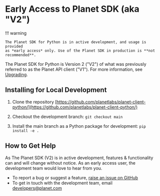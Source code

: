 # Early Access to Planet SDK (aka "V2")

!!! warning

    The Planet SDK for Python is in active development, and usage is provided
    as *early access* only. Use of the Planet SDK in production is **not
    recommended**.

The Planet SDK for Python is Version 2 ("V2") of what was previously referred
to as the Planet API client ("V1"). For more information, see
[Upgrading](upgrading.md).

## Installing for Local Development

  1) Clone the repository [https://github.com/planetlabs/planet-client-python/](https://github.com/planetlabs/planet-client-python/)

  2) Checkout the development branch: `git checkout main`

  3) Install the main branch as a Python package for development:
        `pip install -e .`

## How to Get Help

As The Planet SDK (V2) is in active development, features & functionality can
and will change without notice. As an early access user, the development team
would love to hear from you.

  - To report a bug or suggest a feature, [raise an issue on GitHub](https://github.com/planetlabs/planet-client-python/issues/new)
  - To get in touch with the development team, email [developers@planet.com](mailto:developers@planet.com)
